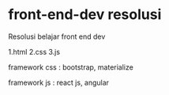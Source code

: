 # front-end-dev resolusi
Resolusi belajar front end dev

1.html
2.css
3.js

framework css :
bootstrap,
materialize

framework js :
react js,
angular
